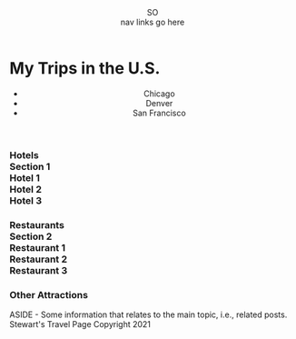 <!DOCTYPE html>
<html>
<head>
<meta charset="utf-8">
<title>Stewart's Travel Page</title>
<style>

</style>
</head>
<body>
<header>
SO <nav> nav links go here </nav>
  </header>

<h1>My Trips in the U.S.</h1>

<header>
  <ul>
    <li>Chicago</li>
    <li>Denver</li>
    <li>San Francisco</li>
  </ul>
</header>

<h3>
Hotels
  
  <section>
    Section 1
    <article>Hotel 1</article>
    <article>Hotel 2</article>
    <article>Hotel 3</article>
  </section>
</h3>
<h3>
Restaurants
   <section>
    Section 2
    <article>Restaurant 1</article>
    <article>Restaurant 2</article>
    <article>Restaurant 3</article>
  </section>
</h3>

 <h3>
Other Attractions
</h3>

  <aside>
    ASIDE - Some information that relates to the main topic, i.e., related posts.
  </aside>
  
</body>



<footer>
    Stewart's Travel Page Copyright 2021
</footer>
</html>
